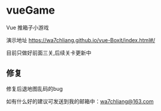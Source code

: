 # vueGame
Vue 推箱子小游戏

演示地址 https://wa7chliang.github.io/vue-Boxit/index.html#/

目前只做好前面三关,后续关卡更新中

## 修复
修复后退地图乱码的bug

如有什么好的建议可发送到我的邮箱中：wa7chliang@163.com
